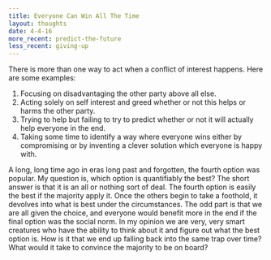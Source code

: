 ```yaml
---
title: Everyone Can Win All The Time
layout: thoughts
date: 4-4-16
more_recent: predict-the-future
less_recent: giving-up
---
```

There is more than one way to act when a conflict of interest happens. Here are some examples:

1. Focusing on disadvantaging the other party above all else.
1. Acting solely on self interest and greed whether or not this helps or harms the other party.
1. Trying to help but failing to try to predict whether or not it will actually help everyone in the end.
1. Taking some time to identify a way where everyone wins either by compromising or by inventing a clever solution which everyone is happy with.

A long, long time ago in eras long past and forgotten, the fourth option was popular. My question is, which option is quantifiably the best? The short answer is that it is an all or nothing sort of deal. The fourth option is easily the best if the majority apply it. Once the others begin to take a foothold, it devolves into what is best under the circumstances. The odd part is that we are all given the choice, and everyone would benefit more in the end if the final option was the social norm. In my opinion we are very, very smart creatures who have the ability to think about it and figure out what the best option is. How is it that we end up falling back into the same trap over time? What would it take to convince the majority to be on board?